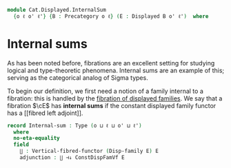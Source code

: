 <!--
```agda
open import Cat.Displayed.Instances.DisplayedFamilies
open import Cat.Displayed.Instances.Slice
open import Cat.Displayed.Adjoint
open import Cat.Displayed.Functor
open import Cat.Displayed.Base
open import Cat.Prelude
```
-->

```agda
module Cat.Displayed.InternalSum
  {o ℓ o' ℓ'} {B : Precategory o ℓ} (E : Displayed B o' ℓ')  where
```

<!--
```agda
open Precategory B
```
-->

# Internal sums

As has been noted before, fibrations are an excellent setting for studying
logical and type-theoretic phenomena. Internal sums are an example of this;
serving as the categorical analog of Sigma types.

To begin our definition, we first need a notion of a family internal to
a fibration: this is handled by the [fibration of displayed families].
We say that a fibration $\cE$ has **internal sums** if the constant
displayed family functor has a \[\[fibred left adjoint]].

[fibration of displayed families]: Cat.Displayed.Instances.DisplayedFamilies.html

```agda
record Internal-sum : Type (o ⊔ ℓ ⊔ o' ⊔ ℓ')
  where
  no-eta-equality
  field
    ∐ : Vertical-fibred-functor (Disp-family E) E
    adjunction : ∐ ⊣↓ ConstDispFamVf E
```
